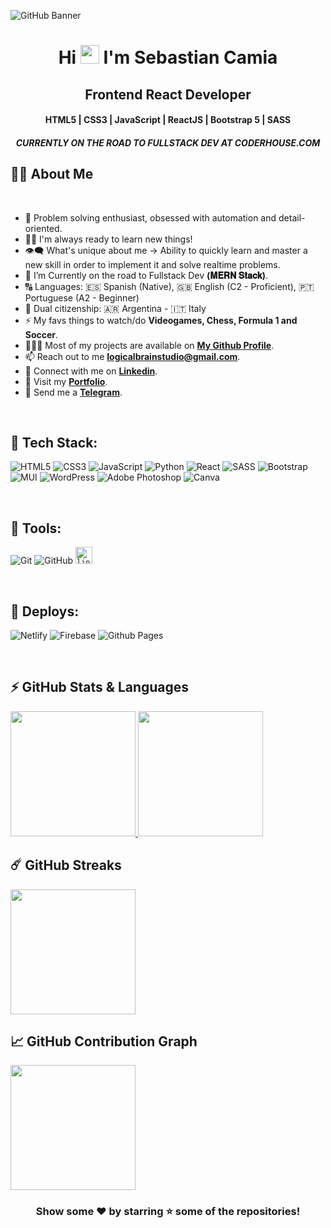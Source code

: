 
![GitHub Banner](https://media.licdn.com/dms/image/D4D16AQHNW2X7VEPE1Q/profile-displaybackgroundimage-shrink_350_1400/0/1685626253922?e=1695254400&v=beta&t=fUUIWpmHjfaklds9kPr5l_cOfuzLvlVZXLpEJn4cBCY)

<h1 align="center">Hi <img src="https://blog.joypixels.com/content/images/2019/06/waving_hand_sign_1024.gif" width="30px"> I'm <b>Sebastian Camia</b></h1>
<h2 align="center"><b>Frontend React Developer</b></h2>
<h4 align="center"><b>HTML5 | CSS3 | JavaScript | ReactJS | Bootstrap 5 | SASS</b></h4>
<h5 align="center"><b>CURRENTLY ON THE ROAD TO FULLSTACK DEV AT CODERHOUSE.COM</b></h5>

## 🙋‍♂️ About Me
<!--
<a><img align="right" src="https://stats.quine.sh/Alkaison/github?theme=dark" alt="Quine Stats Card" title="Quine Stats Card" width="450" height="350" /></a> 
-->
<br>

- 🥋 Problem solving enthusiast, obsessed with automation and detail-oriented.
- 👨‍💻 I'm always ready to learn new things!
- 👁‍🗨 What's unique about me → Ability to quickly learn and master a new skill in order to implement it and solve realtime problems.
- 📘 I’m Currently on the road to Fullstack Dev **(𝐌𝐄𝐑𝐍 𝐒𝐭𝐚𝐜𝐤)**.
- 🔠 Languages: 🇪🇸 Spanish (Native), 🇬🇧 English (C2 - Proficient), 🇵🇹 Portuguese (A2 - Beginner)
- 🏴 Dual citizenship: 🇦🇷 Argentina - 🇮🇹 Italy
- ⚡ My favs things to watch/do **Videogames, Chess, Formula 1 and Soccer**.
- 👨🏻‍💻 Most of my projects are available on [**My Github Profile**](https://github.com/CaraRota/ "GitHub Profile").
- 📫 Reach out to me **logicalbrainstudio@gmail.com**.
- 🔗 Connect with me on [**Linkedin**](https://www.linkedin.com/in/sebastian-emanuel-camia-trefs/ "LinkedIn Profile").
- 🔗 Visit my [**Portfolio**](https://ouidev.netlify.app/ "Personal Portfolio").
- 🔗 Send me a [**Telegram**](https://t.me/CaraRota07 "Message me on Telegram").

<!--
## 🌐 Web Development Projects

| Project List | Languages |
| --- | :---: |
| [**🔗 Todo App**](https://github.com/Alkaison/Todo-JavaScript) | HTML, CSS, JS |
| [**🔗 Calculator**](https://github.com/Alkaison/Calculator) | HTML, CSS, JS |
| [**🔗 Currency Converter**](https://github.com/Alkaison/Currency-Converter) | HTML, CSS, JS |
| [**🔗 Tic Tac Toe**](https://github.com/Alkaison/Tic-Tac-Toe) | HTML, CSS, JS |
| [**🔗 King of Spices**](https://github.com/Alkaison/King-of-Spices) | HTML, CSS, JS |
| [**🔗 JavaScript Projects**](https://github.com/Alkaison/Web-Projects) | HTML, CSS, JS |
| [**🔗 Alkaison Blog**](https://github.com/Alkaison/Alkaison.github.io) | Jekyll, Ruby |

## 👨‍💻 Software Development Projects

| Project List | Languages |
| --- | :---: |
| [**🔗 Snake Game**](https://github.com/Alkaison/Snake-Game) | C++ |
| [**🔗 Phonebook Management System**](https://github.com/Alkaison/Phonebook-Management-System) | C |
| [**🔗 Library Management System**](https://github.com/Alkaison/Library-Management-System) | C |
| [**🔗 Number System Converter**](https://github.com/Alkaison/Number-System-Converter) | C |
-->
<br>

## 🚀 Tech Stack:

![HTML5](https://img.shields.io/badge/html5-%23E34F26.svg?style=for-the-badge&logo=html5&logoColor=white)
![CSS3](https://img.shields.io/badge/css3-%231572B6.svg?style=for-the-badge&logo=css3&logoColor=white)
![JavaScript](https://img.shields.io/badge/javascript-%23323330.svg?style=for-the-badge&logo=javascript&logoColor=%23F7DF1E)
![Python](https://img.shields.io/badge/python-3670A0?style=for-the-badge&logo=python&logoColor=ffdd54)
![React](https://img.shields.io/badge/react-%2320232a.svg?style=for-the-badge&logo=react&logoColor=%2361DAFB)
![SASS](https://img.shields.io/badge/SASS-hotpink.svg?style=for-the-badge&logo=SASS&logoColor=white)
![Bootstrap](https://img.shields.io/badge/bootstrap-%238511FA.svg?style=for-the-badge&logo=bootstrap&logoColor=white)
![MUI](https://img.shields.io/badge/MUI-%230081CB.svg?style=for-the-badge&logo=mui&logoColor=white)
![WordPress](https://img.shields.io/badge/WordPress-%23117AC9.svg?style=for-the-badge&logo=WordPress&logoColor=white)
![Adobe Photoshop](https://img.shields.io/badge/adobe%20photoshop-%2331A8FF.svg?style=for-the-badge&logo=adobe%20photoshop&logoColor=white)
![Canva](https://img.shields.io/badge/Canva-%2300C4CC.svg?style=for-the-badge&logo=Canva&logoColor=white)

<br>

## 🔮 Tools:

![Git](https://img.shields.io/badge/git-%23F05033.svg?style=for-the-badge&logo=git&logoColor=white)
![GitHub](https://img.shields.io/badge/github-%23121011.svg?style=for-the-badge&logo=github&logoColor=white)
<code><img height="27" src="https://img.shields.io/badge/Linux-FCC624?style=for-the-badge&logo=linux&logoColor=black" alt="linux" title="Linux"></code>

<br>

## 💾 Deploys:

![Netlify](https://img.shields.io/badge/netlify-%23000000.svg?style=for-the-badge&logo=netlify&logoColor=#00C7B7)
![Firebase](https://img.shields.io/badge/firebase-%23039BE5.svg?style=for-the-badge&logo=firebase)
![Github Pages](https://img.shields.io/badge/github%20pages-121013?style=for-the-badge&logo=github&logoColor=white)

<br>

## ⚡ GitHub Stats & Languages

  <a href="https://github.com/CaraRota/github-readme-stats" title="GitHub Stats Card">
  	<img height="200px" src="https://github-readme-stats.vercel.app/api?username=CaraRota&show_icons=true&theme=react&show=reviews">
  </a>
  <a href="https://github.com/CaraRota/github-readme-stats" title="GitHub Top Languages Card">
   	<img height="200px" src="https://github-readme-stats.vercel.app/api/top-langs/?username=CaraRota&layout=compact&theme=react&langs_count=10&card_width=400">
  </a>

<br>

## ☄️ GitHub Streaks

  <a href="https://github.com/CaraRota/github-readme-streak-stats" title="GitHub Streak Stats">
  	<img height="200px" src="https://streak-stats.demolab.com?user=CaraRota&theme=tokyonight&border_radius=8&date_format=j%20M%5B%20Y%5D&card_width=550)](https://git.io/streak-stats">
  </a>

<br>

## 📈 GitHub Contribution Graph

  <a href="https://github.com/CaraRota/github-readme-activity-graph" title="GitHub Activity Graph">
	  <img height="200px" src="https://github-readme-activity-graph.vercel.app/graph?username=CaraRota&theme=tokyo-night&radius=16">
  </a>

<!--
## ⚙️ Things I work with:

- **OS**: Windows 11.
- **Laptop**: Dell Inspiron 15 3000.
- **Browser**: Microsoft Edge.
- **IDE**: VSCode - The best editor out there.

## 📧 Connect with me:

[![Linkedin Badge](https://img.shields.io/badge/LinkedIn-0077B5?style=for-the-badge&logo=linkedin&logoColor=white)](https://linkedin.com/in/Alkaison "@Alkaison")
[![GitHub Badge](https://img.shields.io/badge/GitHub-100000?style=for-the-badge&logo=github&logoColor=white)](https://github.com/Alkaison "@Alkaison")
[![Gmail Badge](https://img.shields.io/badge/Gmail-D14836?style=for-the-badge&logo=gmail&logoColor=white)](mailto:505ganeshmourya@gmail.com "Email")
[![Twitter Badge](https://img.shields.io/badge/Twitter-1DA1F2?style=for-the-badge&logo=twitter&logoColor=white)](https://twitter.com/Alkaison "@Alkaison")
[![Discord Badge](https://img.shields.io/badge/Discord-5865F2?style=for-the-badge&logo=discord&logoColor=white)](https://discordapp.com/users/536816649425125389 "@Alkaison")
-->
<div align="center">

### Show some ❤️ by starring ⭐ some of the repositories!

</div>
